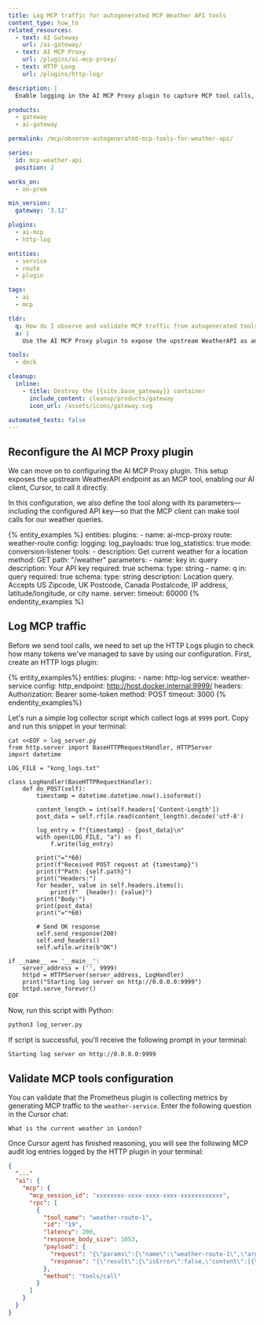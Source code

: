```yaml
---
title: Log MCP traffic for autogenerated MCP Weather API tools
content_type: how_to
related_resources:
  - text: AI Gateway
    url: /ai-gateway/
  - text: AI MCP Proxy
    url: /plugins/ai-mcp-proxy/
  - text: HTTP Long
    url: /plugins/http-log/

description: |
  Enable logging in the AI MCP Proxy plugin to capture MCP tool calls, then use the HTTP Log plugin to record and inspect the payloads and responses from the WeatherAPI tool.

products:
  - gateway
  - ai-gateway

permalink: /mcp/observe-autogenerated-mcp-tools-for-weather-api/

series:
  id: mcp-weather-api
  position: 2

works_on:
  - on-prem

min_version:
  gateway: '3.12'

plugins:
  - ai-mcp
  - http-log

entities:
  - service
  - route
  - plugin

tags:
  - ai
  - mcp

tldr:
  q: How do I observe and validate MCP traffic from autogenerated tools?
  a: |
    Use the AI MCP Proxy plugin to expose the upstream WeatherAPI as an MCP tool, then use the HTTP Log plugin to capture tool calls and validate their payloads and responses.

tools:
  - deck

cleanup:
  inline:
    - title: Destroy the {{site.base_gateway}} container
      include_content: cleanup/products/gateway
      icon_url: /assets/icons/gateway.svg

automated_tests: false
---
```


## Reconfigure the AI MCP Proxy plugin

We can move on to configuring the AI MCP Proxy plugin. This setup exposes the upstream WeatherAPI endpoint as an MCP tool, enabling our AI client, Cursor, to call it directly.

In this configuration, we also define the tool along with its parameters—including the configured API key—so that the MCP client can make tool calls for our weather queries.

{% entity_examples %}
entities:
  plugins:
    - name: ai-mcp-proxy
      route: weather-route
      config:
        logging:
          log_payloads: true
          log_statistics: true
        mode: conversion-listener
        tools:
        - description: Get current weather for a location
          method: GET
          path: "/weather"
          parameters:
          - name: key
            in: query
            description: Your API key
            required: true
            schema:
              type: string
          - name: q
            in: query
            required: true
            schema:
              type: string
            description: Location query. Accepts US Zipcode, UK Postcode, Canada Postalcode,
              IP address, latitude/longitude, or city name.
        server:
          timeout: 60000
{% endentity_examples %}


## Log MCP traffic

Before we send tool calls, we need to set up the HTTP Logs plugin to check how many tokens we've managed to save by using our configuration. First, create an HTTP logs plugin:

{% entity_examples%}
entities:
  plugins:
    - name: http-log
      service: weather-service
      config:
        http_endpoint: http://host.docker.internal:9999/
        headers:
          Authorization: Bearer some-token
        method: POST
        timeout: 3000
{% endentity_examples%}

Let's run a simple log collector script which collect logs at `9999` port. Copy and run this snippet in your terminal:

```
cat <<EOF > log_server.py
from http.server import BaseHTTPRequestHandler, HTTPServer
import datetime

LOG_FILE = "kong_logs.txt"

class LogHandler(BaseHTTPRequestHandler):
    def do_POST(self):
        timestamp = datetime.datetime.now().isoformat()

        content_length = int(self.headers['Content-Length'])
        post_data = self.rfile.read(content_length).decode('utf-8')

        log_entry = f"{timestamp} - {post_data}\n"
        with open(LOG_FILE, "a") as f:
            f.write(log_entry)

        print("="*60)
        print(f"Received POST request at {timestamp}")
        print(f"Path: {self.path}")
        print("Headers:")
        for header, value in self.headers.items():
            print(f"  {header}: {value}")
        print("Body:")
        print(post_data)
        print("="*60)

        # Send OK response
        self.send_response(200)
        self.end_headers()
        self.wfile.write(b"OK")

if __name__ == '__main__':
    server_address = ('', 9999)
    httpd = HTTPServer(server_address, LogHandler)
    print("Starting log server on http://0.0.0.0:9999")
    httpd.serve_forever()
EOF
```

Now, run this script with Python:

```sh
python3 log_server.py
```

If script is successful, you'll receive the following prompt in your terminal:

```sh
Starting log server on http://0.0.0.0:9999
```

## Validate MCP tools configuration

You can validate that the Prometheus plugin is collecting metrics by generating MCP traffic to the `weather-service`. Enter the following question in the Cursor chat:

```text
What is the current weather in London?
```

Once Cursor agent has finished reasoning, you will see the following MCP audit log entries logged by the HTTP plugin in your terminal:


```json
{
  "..."
  "ai": {
    "mcp": {
      "mcp_session_id": "xxxxxxxx-xxxx-xxxx-xxxx-xxxxxxxxxxxx",
      "rpc": [
        {
          "tool_name": "weather-route-1",
          "id": "19",
          "latency": 200,
          "response_body_size": 1053,
          "payload": {
            "request": "{\"params\":{\"name\":\"weather-route-1\",\"arguments\":{\"query_key\":\"02e7c45e34024e6ca7e52559251908\",\"query_q\":\"New York\"},\"_meta\":{\"progressToken\":19}},\"id\":19,\"jsonrpc\":\"2.0\",\"method\":\"tools/call\"}",
            "response": "{\"result\":{\"isError\":false,\"content\":[{\"type\":\"text\",\"text\":\"{\\\"location\\\":{\\\"name\\\":\\\"New York\\\",\\\"region\\\":\\\"New York\\\",\\\"country\\\":\\\"United States of America\\\",\\\"lat\\\":40.7142,\\\"lon\\\":-74.0064,\\\"tz_id\\\":\\\"America/New_York\\\",\\\"localtime_epoch\\\":1755764969,\\\"localtime\\\":\\\"2025-08-21 04:29\\\"},\\\"current\\\":{\\\"temp_c\\\":15.4,\\\"temp_f\\\":59.7,\\\"condition\\\":{\\\"text\\\":\\\"Light rain\\\"}}}]}},\"id\":19,\"jsonrpc\":\"2.0\"}"
          },
          "method": "tools/call"
        }
      ]
    }
  }
}
```